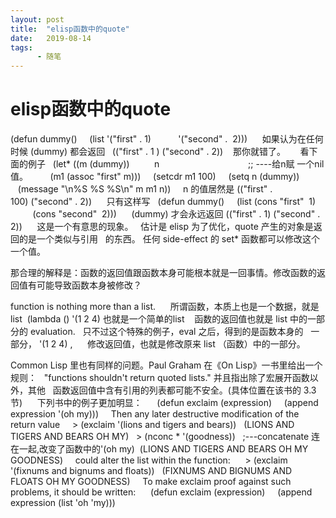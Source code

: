 ```yaml
---
layout: post
title:  "elisp函数中的quote"
date:   2019-08-14
tags:
      - 随笔
---
```


# elisp函数中的quote


(defun dummy() 
   (list \'(\"first\" . 1) 
         \'(\"second\" .  2))) 
  
 如果认为在任何时候 (dummy) 都会返回 
 ((\"first\" . 1 ) (\"second\" . 2))  
 那你就错了。 
  
 看下面的例子 
 (let\* ((m (dummy)) 
        n
                                   ;; \-\-\--给n赋 一个nil值。
        (m1 (assoc \"first\" m))) 
   (setcdr m1 100) 
   (setq n (dummy)) 
   (message \"\\n%S %S %S\\n\" m m1 n)) 
  
n 的值居然是 ((\"first\" . 100) (\"second\" . 2)) 
  
 只有这样写 
 (defun dummy() 
   (list (cons \"first\"  1) 
         (cons \"second\"  2))) 
  
 (dummy) 才会永远返回 ((\"first\" . 1) (\"second\" . 2)) 
  
 这是一个有意思的现象。 
 估计是 elisp 为了优化，quote 产生的对象是返回的是一个类似与引用 
 的东西。 任何 side-effect 的 set\* 函数都可以修改这个一个值。 



那合理的解释是：函数的返回值跟函数本身可能根本就是一回事情。修改函数的返回值有可能导致函数本身被修改？



function is nothing more than a list. 
  
 所谓函数，本质上也是一个数据，就是 list
 (lambda () \'(1 2 4) 也就是一个简单的list  
 函数的返回值也就是 list 中的一部分的 evaluation. 
 只不过这个特殊的例子，eval 之后，得到的是函数本身的 
 一部分， \'(1 2 4) , 
  
 修改返回值，也就是修改原来 list （函数）中的一部分。 



Common Lisp 里也有同样的问题。Paul Graham 在《On
Lisp》一书里给出一个规则： 
 \"functions shouldn\'t return quoted
lists.\" 并且指出除了宏展开函数以外，其他 
 函数返回值中含有引用的列表都可能不安全。(具体位置在该书的 3.3 节) 
  
 下列书中的例子更加明显： 
  
 (defun exclaim (expression) 
   (append expression \'(oh my))) 
  
Then any later destructive modification of the return value
  
 > (exclaim \'(lions and tigers and bears)) 
 (LIONS AND TIGERS AND BEARS OH MY) 
 > (nconc
\* \'(goodness))   ;\-\--concatenate 连在一起,改变了函数中的\'(oh my)
 (LIONS AND TIGERS AND BEARS OH MY GOODNESS) 
  
could alter the list within the function: 
  
 > (exclaim \'(fixnums and bignums and floats)) 
 (FIXNUMS AND BIGNUMS AND FLOATS OH MY GOODNESS) 
  
To make exclaim proof against such problems, it should be written: 
  
 (defun exclaim (expression) 
   (append expression (list \'oh \'my))) 
  




